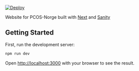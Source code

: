 [![Deploy](https://github.com/stephenramthun/pcos-norge/actions/workflows/firebase-hosting-merge.yml/badge.svg?branch=main)](https://github.com/stephenramthun/pcos-norge/actions/workflows/firebase-hosting-merge.yml)

Website for PCOS-Norge built with [Next](https://nextjs.org) and [Sanity](https://www.sanity.io)

## Getting Started

First, run the development server:

```bash
npm run dev
```

Open [http://localhost:3000](http://localhost:3000) with your browser to see the result.
